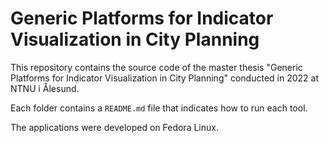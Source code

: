 # Generic Platforms for Indicator Visualization in City Planning

This repository contains the source code of the master thesis "Generic Platforms for Indicator Visualization in City Planning" conducted in 2022 at NTNU i Ålesund.

Each folder contains a `README.md` file that indicates how to run each tool.

The applications were developed on Fedora Linux.